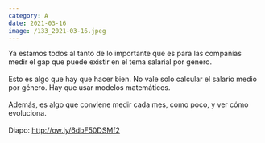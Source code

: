 ```yaml
--- 
category: A 
date: 2021-03-16 
image: /133_2021-03-16.jpeg 
--- 
```


Ya estamos todos al tanto de lo importante que es para las compañías medir el gap que puede existir en el tema salarial por género. <br><br>Esto es algo que hay que hacer bien. No vale solo calcular el salario medio por género. Hay que usar modelos matemáticos.<br><br>Además, es algo que conviene medir cada mes, como poco, y ver cómo evoluciona. <br><br>Diapo: http://ow.ly/6dbF50DSMf2